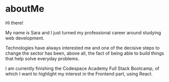 # aboutMe

Hi there!

My name is Sara and I just turned my professional career around studying web development. 

Technologies have always interested me and one of the decisive steps to change the sector has been, above all, the fact of being able to build things that help solve everyday problems.

I am currently finishing the Codespace Academy Full Stack Bootcamp, of which I want to highlight my interest in the Frontend part, using React.




